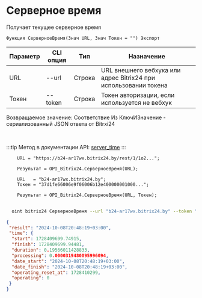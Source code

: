﻿---
sidebar_position: 4
---

# Серверное время
 Получает текущее серверное время



`Функция СерверноеВремя(Знач URL, Знач Токен = "") Экспорт`

  | Параметр | CLI опция | Тип | Назначение |
  |-|-|-|-|
  | URL | --url | Строка | URL внешнего вебхука или адрес Bitrix24 при использовании токена |
  | Токен | --token | Строка | Токен авторизации, если используется не вебхук |

  
  Возвращаемое значение:   Соответствие Из КлючИЗначение - сериализованный JSON ответа от Bitrxi24

<br/>

:::tip
Метод в документации API: [server_time](https://dev.1c-bitrix.ru/rest_help/general/server_time.php)
:::
<br/>


```bsl title="Пример кода"
    URL = "https://b24-ar17wx.bitrix24.by/rest/1/1o2...";

    Результат = OPI_Bitrix24.СерверноеВремя(URL);

    URL   = "b24-ar17wx.bitrix24.by";
    Токен = "37d1fe66006e9f06006b12e400000001000...";

    Результат = OPI_Bitrix24.СерверноеВремя(URL, Токен);
```



```sh title="Пример команды CLI"
    
  oint bitrix24 СерверноеВремя --url "b24-ar17wx.bitrix24.by" --token "b9df7366006e9f06006b12e400000001000..."

```

```json title="Результат"
{
 "result": "2024-10-08T20:48:19+03:00",
 "time": {
  "start": 1728409699.74915,
  "finish": 1728409699.94481,
  "duration": 0.19566011428833,
  "processing": 0.0000319480895996094,
  "date_start": "2024-10-08T20:48:19+03:00",
  "date_finish": "2024-10-08T20:48:19+03:00",
  "operating_reset_at": 1728410299,
  "operating": 0
 }
}
```
